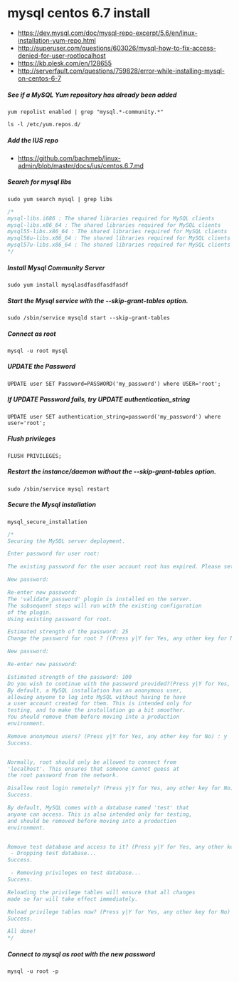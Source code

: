 # mysql centos 6.7 install

* https://dev.mysql.com/doc/mysql-repo-excerpt/5.6/en/linux-installation-yum-repo.html
* http://superuser.com/questions/603026/mysql-how-to-fix-access-denied-for-user-rootlocalhost
* https://kb.plesk.com/en/128655
* http://serverfault.com/questions/759828/error-while-installing-mysql-on-centos-6-7

##### See if a MySQL Yum repository has already been added
```
yum repolist enabled | grep "mysql.*-community.*"
```
```
ls -l /etc/yum.repos.d/
```

##### Add the IUS repo
* https://github.com/bachmeb/linux-admin/blob/master/docs/ius/centos.6.7.md

##### Search for mysql libs
```
sudo yum search mysql | grep libs
```
```c
/*
mysql-libs.i686 : The shared libraries required for MySQL clients
mysql-libs.x86_64 : The shared libraries required for MySQL clients
mysql55-libs.x86_64 : The shared libraries required for MySQL clients
mysql56u-libs.x86_64 : The shared libraries required for MySQL clients
mysql57u-libs.x86_64 : The shared libraries required for MySQL clients
*/
```

##### Install Mysql Community Server
```
sudo yum install mysqlasdfasdfasdfasdf
```


##### Start the Mysql service with the --skip-grant-tables option.
```
sudo /sbin/service mysqld start --skip-grant-tables
```

##### Connect as root
```
mysql -u root mysql
```

##### UPDATE the Password
```
UPDATE user SET Password=PASSWORD('my_password') where USER='root';
```

##### If UPDATE Password fails, try UPDATE authentication_string
```
UPDATE user SET authentication_string=password('my_password') where user='root';
```

##### Flush privileges
```
FLUSH PRIVILEGES;
```

##### Restart the instance/daemon without the --skip-grant-tables option.
```
sudo /sbin/service mysql restart
```

##### Secure the Mysql installation
```
mysql_secure_installation
```
```c
/*
Securing the MySQL server deployment.

Enter password for user root:

The existing password for the user account root has expired. Please set a new password.

New password:

Re-enter new password:
The 'validate_password' plugin is installed on the server.
The subsequent steps will run with the existing configuration
of the plugin.
Using existing password for root.

Estimated strength of the password: 25
Change the password for root ? ((Press y|Y for Yes, any other key for No) : y

New password:

Re-enter new password:

Estimated strength of the password: 100
Do you wish to continue with the password provided?(Press y|Y for Yes, any other key for No) : y
By default, a MySQL installation has an anonymous user,
allowing anyone to log into MySQL without having to have
a user account created for them. This is intended only for
testing, and to make the installation go a bit smoother.
You should remove them before moving into a production
environment.

Remove anonymous users? (Press y|Y for Yes, any other key for No) : y
Success.


Normally, root should only be allowed to connect from
'localhost'. This ensures that someone cannot guess at
the root password from the network.

Disallow root login remotely? (Press y|Y for Yes, any other key for No) : y
Success.

By default, MySQL comes with a database named 'test' that
anyone can access. This is also intended only for testing,
and should be removed before moving into a production
environment.


Remove test database and access to it? (Press y|Y for Yes, any other key for No) : y
 - Dropping test database...
Success.

 - Removing privileges on test database...
Success.

Reloading the privilege tables will ensure that all changes
made so far will take effect immediately.

Reload privilege tables now? (Press y|Y for Yes, any other key for No) : y
Success.

All done!
*/
```

##### Connect to mysql as root with the new password
```
mysql -u root -p
```
